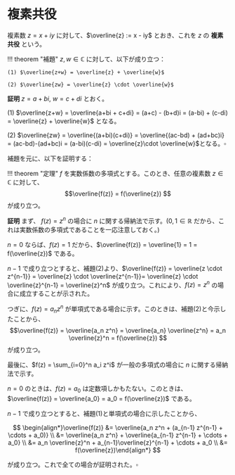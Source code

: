 # 複素共役

複素数 $z = x+iy$ に対して、$\overline{z} := x - iy$ とおき、これを $z$ の **複素共役** という。

!!! theorem "補題"
    $z, w \in \mathbb{C}$ に対して、以下が成り立つ：

    (1) $\overline{z+w} = \overline{z} + \overline{w}$

    (2) $\overline{zw} = \overline{z} \cdot \overline{w}$

**証明** $z = a+bi$, $w=c+di$ とおく。

(1) $\overline{z+w} = \overline{a+bi + c+di} = (a+c) - (b+d)i = (a-bi) + (c-di) = \overline{z} + \overline{w}$ となる。

(2) $\overline{zw} = \overline{(a+bi)(c+di)} = \overline{(ac-bd) + (ad+bc)i} = (ac-bd)-(ad+bc)i = (a-bi)(c-di) = \overline{z}\cdot \overline{w}$となる。$\square$

補題を元に、以下を証明する：

!!! theorem "定理"
    $f$ を実数係数の多項式とする。このとき、任意の複素数 $z \in \mathbb{C}$ に対して、
    $$\overline{f(z)} = f(\overline{z}) $$
    が成り立つ。

**証明** まず、 $f(z) = z^n$ の場合に $n$ に関する帰納法で示す。($0, 1 \in \mathbb{R}$ だから、これは実数係数の多項式であることを一応注意しておく。)

$n=0$ ならば、$f(z) = 1$ だから、$\overline{f(z)} = \overline{1} = 1 = f(\overline{z})$ である。

$n-1$ で成り立つとすると、補題(2)より、$\overline{f(z)} = \overline{z \cdot z^{n-1}} = \overline{z} \cdot \overline{z^{n-1}}= \overline{z} \cdot \overline{z}^{n-1} = \overline{z}^n$ が成り立つ。これにより、$f(z) = z^n$ の場合に成立することが示された。

つぎに、$f(z) = a_n z^n$ が単項式である場合に示す。このときは、補題(2)と今示したことから、
$$\overline{f(z)} = \overline{a_n z^n} = \overline{a_n} \overline{z^n} = a_n \overline{z}^n = f(\overline{z}) $$
が成り立つ。

最後に、$f(z) = \sum_{i=0}^n a_i z^i$ が一般の多項式の場合に $n$ に関する帰納法で示す。

$n=0$ のときは、$f(z) = a_0$ は定数項しかもたない。このときは、$\overline{f(z)} = \overline{a_0} = a_0 = f(\overline{z})$ である。

$n-1$ で成り立つとすると、補題(1)と単項式の場合に示したことから、

$$ \begin{align*}\overline{f(z)} &= \overline{a_n z^n + (a_{n-1} z^{n-1} + \cdots + a_0)} \\
&= \overline{a_n z^n} + \overline{a_{n-1} z^{n-1} + \cdots + a_0} \\
&= a_n \overline{z}^n + a_{n-1}\overline{z}^{n-1} + \cdots + a_0 \\
&= f(\overline{z})\end{align*} $$

が成り立つ。これで全ての場合が証明された。$\square$